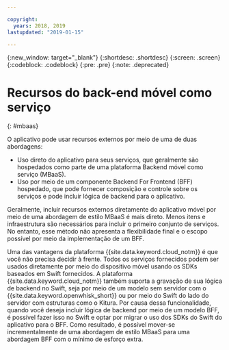 ```yaml
---

copyright:
  years: 2018, 2019
lastupdated: "2019-01-15"

---
```


{:new_window: target="_blank"}
{:shortdesc: .shortdesc}
{:screen: .screen}
{:codeblock: .codeblock}
{:pre: .pre}
{:note: .deprecated}

# Recursos do back-end móvel como serviço
{: #mbaas}

O aplicativo pode usar recursos externos por meio de uma de duas abordagens:
* Uso direto do aplicativo para seus serviços, que geralmente são hospedados como parte de uma plataforma Backend móvel como serviço (MBaaS).
* Uso por meio de um componente Backend For Frontend (BFF) hospedado, que pode fornecer composição e controle sobre os serviços e pode incluir lógica de backend para o aplicativo.

Geralmente, incluir recursos externos diretamente do aplicativo móvel por meio de uma abordagem de estilo MBaaS é mais direto. Menos itens e infraestrutura são necessários para incluir o primeiro conjunto de serviços. No entanto, esse método não apresenta a flexibilidade final e o escopo possível por meio da implementação de um BFF.

Uma das vantagens da plataforma {{site.data.keyword.cloud_notm}} é que você não precisa decidir à frente. Todos os serviços fornecidos podem ser usados diretamente por meio do dispositivo móvel usando os SDKs baseados em Swift fornecidos. A plataforma {{site.data.keyword.cloud_notm}} também suporta a gravação de sua lógica de backend no Swift, seja por meio de um modelo sem servidor com o {{site.data.keyword.openwhisk_short}} ou por meio do Swift do lado do servidor com estruturas como o Kitura. Por causa dessa funcionalidade, quando você deseja incluir lógica de backend por meio de um modelo BFF, é possível fazer isso no Swift e optar por migrar o uso dos SDKs do Swift do aplicativo para o BFF. Como resultado, é possível mover-se incrementalmente de uma abordagem de estilo MBaaS para uma abordagem BFF com o mínimo de esforço extra.
